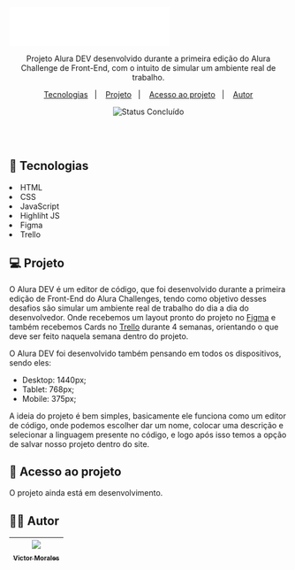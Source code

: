 <img src="./assets/img/Logo.svg" alt="Alura DEV" align="center">

<p align="center">
  Projeto Alura DEV desenvolvido durante a primeira edição do Alura Challenge de Front-End, com o intuito de simular um ambiente real de trabalho.
</p>

<p align="center">
  <a href="#-tecnologias">Tecnologias</a>&nbsp;&nbsp;&nbsp;|&nbsp;&nbsp;&nbsp;
  <a href="#-projeto">Projeto</a>&nbsp;&nbsp;&nbsp;|&nbsp;&nbsp;&nbsp;
  <a href="#-acesso-ao-projeto">Acesso ao projeto</a>&nbsp;&nbsp;&nbsp;|&nbsp;&nbsp;&nbsp;
  <a href="#-autor">Autor</a>
</p>

<p align="center">
  <img alt="Status Concluído" src="http://img.shields.io/static/v1?label=STATUS&message=EM%20DESENVOLVIMENTO&color=GREEN&style=for-the-badge">
</p>

<br>
<br>

## 🚀 Tecnologias

<li>HTML</li>
<li>CSS</li>
<li>JavaScript</li>
<li>Highliht JS</li>
<li>Figma</li>
<li>Trello</li>

## 💻 Projeto

<p>
  O Alura DEV é um editor de código, que foi desenvolvido durante a primeira edição de Front-End do Alura Challenges, tendo como objetivo desses desafios são simular um ambiente real de trabalho do dia a dia do desenvolvedor. Onde recebemos um layout pronto do projeto no <a href="https://www.figma.com/">Figma</a> e também recebemos Cards no <a href="https://trello.com/">Trello</a> durante 4 semanas, orientando o que deve ser feito naquela semana dentro do projeto.

  O Alura DEV foi desenvolvido também pensando em todos os dispositivos, sendo eles:

  - Desktop: 1440px;
  - Tablet: 768px;
  - Mobile: 375px;

  A ideia do projeto é bem simples, basicamente ele funciona como um editor de código, onde podemos escolher dar um nome, colocar uma descrição e selecionar a linguagem presente no código, e logo após isso temos a opção de salvar nosso projeto dentro do site.
</p>

## 📁 Acesso ao projeto

<p>O projeto ainda está em desenvolvimento.</p>

## 👨‍💻 Autor

| [<img src="https://avatars.githubusercontent.com/victor-tosto" width=115><br><sub>Victor Morales</sub>](https://github.com/victor-tosto) | 
| :---: |